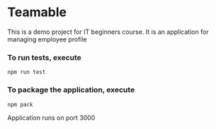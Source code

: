 # Teamable
This is a demo project for IT beginners course. 
It is an application for managing employee profile

### To run tests, execute

    npm run test


### To package the application, execute

    npm pack

Application runs on port 3000
